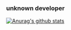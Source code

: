 ### unknown developer
[![Anurag's github stats](https://github-readme-stats-git-masterrstaa-rickstaa.vercel.app/api?username=xbcc123&show_icons=true&show_owner=true&theme=transparent)](https://github.com/anuraghazra/github-readme-stats)

